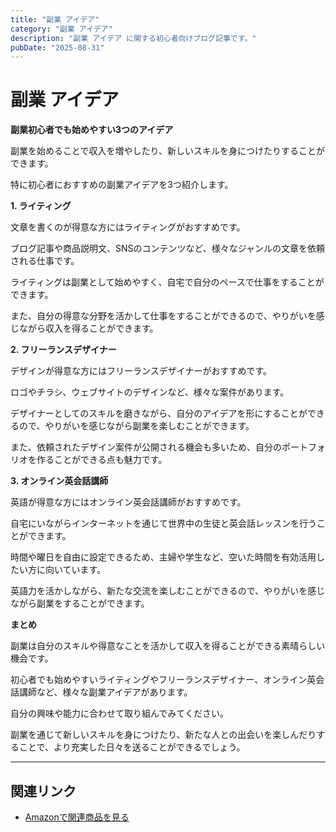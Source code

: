 ```yaml
---
title: "副業 アイデア"
category: "副業 アイデア"
description: "副業 アイデア に関する初心者向けブログ記事です。"
pubDate: "2025-08-31"
---
```


# 副業 アイデア

**副業初心者でも始めやすい3つのアイデア**

副業を始めることで収入を増やしたり、新しいスキルを身につけたりすることができます。

特に初心者におすすめの副業アイデアを3つ紹介します。



**1. ライティング**

文章を書くのが得意な方にはライティングがおすすめです。

ブログ記事や商品説明文、SNSのコンテンツなど、様々なジャンルの文章を依頼される仕事です。

ライティングは副業として始めやすく、自宅で自分のペースで仕事をすることができます。

また、自分の得意な分野を活かして仕事をすることができるので、やりがいを感じながら収入を得ることができます。



**2. フリーランスデザイナー**

デザインが得意な方にはフリーランスデザイナーがおすすめです。

ロゴやチラシ、ウェブサイトのデザインなど、様々な案件があります。

デザイナーとしてのスキルを磨きながら、自分のアイデアを形にすることができるので、やりがいを感じながら副業を楽しむことができます。

また、依頼されたデザイン案件が公開される機会も多いため、自分のポートフォリオを作ることができる点も魅力です。



**3. オンライン英会話講師**

英語が得意な方にはオンライン英会話講師がおすすめです。

自宅にいながらインターネットを通じて世界中の生徒と英会話レッスンを行うことができます。

時間や曜日を自由に設定できるため、主婦や学生など、空いた時間を有効活用したい方に向いています。

英語力を活かしながら、新たな交流を楽しむことができるので、やりがいを感じながら副業をすることができます。



**まとめ**

副業は自分のスキルや得意なことを活かして収入を得ることができる素晴らしい機会です。

初心者でも始めやすいライティングやフリーランスデザイナー、オンライン英会話講師など、様々な副業アイデアがあります。

自分の興味や能力に合わせて取り組んでみてください。

副業を通じて新しいスキルを身につけたり、新たな人との出会いを楽しんだりすることで、より充実した日々を送ることができるでしょう。



---

## 関連リンク

- [Amazonで関連商品を見る](https://www.amazon.co.jp/s?k=%E5%89%AF%E6%A5%AD+%E3%82%A2%E3%82%A4%E3%83%87%E3%82%A2&tag=autowritehubai-22)

